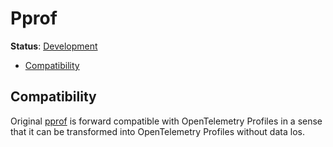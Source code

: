 # Pprof

**Status**: [Development](../document-status.md)

<!-- toc -->

- [Compatibility](#compatibility)

<!-- tocstop -->

## Compatibility

Original [pprof](https://github.com/google/pprof/tree/main/proto) is forward
compatible with OpenTelemetry Profiles in a sense that it can be transformed into
OpenTelemetry Profiles without data los.

